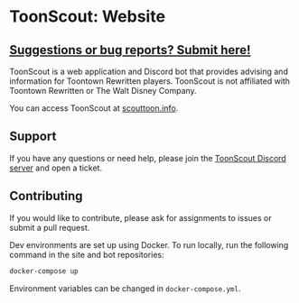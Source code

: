 # ToonScout: Website

## [Suggestions or bug reports? Submit here!](https://github.com/erin-miller/ToonScout-site/issues)

ToonScout is a web application and Discord bot that provides advising and information for Toontown Rewritten players. ToonScout is not affiliated with Toontown Rewritten or The Walt Disney Company.

You can access ToonScout at [scouttoon.info](https://scouttoon.info).

## Support

If you have any questions or need help, please join the [ToonScout Discord server](https://discord.gg/Qb929SrdRP) and open a ticket.

## Contributing

If you would like to contribute, please ask for assignments to issues or submit a pull request.

Dev environments are set up using Docker. To run locally, run the following command in the site and bot repositories:

```bash
docker-compose up
```

Environment variables can be changed in `docker-compose.yml`.
